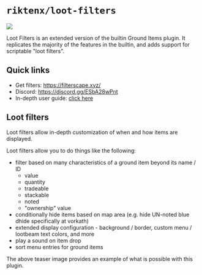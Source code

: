 # `riktenx/loot-filters`

![](https://github.com/riktenx/loot-filters/blob/main/readme-images/header_new.png)

Loot Filters is an extended version of the builtin Ground Items plugin. It replicates the majority of the features in
the builtin, and adds support for scriptable "loot filters".

## Quick links
* Get filters: https://filterscape.xyz/
* Discord: https://discord.gg/ESbA28wPnt
* In-depth user guide: [click here](https://github.com/riktenx/loot-filters/blob/userguide/README.md)

## Loot filters

Loot filters allow in-depth customization of when and how items are displayed.

Loot filters allow you to do things like the following:
* filter based on many characteristics of a ground item beyond its name / ID
  * value
  * quantity
  * tradeable
  * stackable
  * noted
  * "ownership" value
* conditionally hide items based on map area (e.g. hide UN-noted blue dhide specifically at vorkath)
* extended display configuration - background / border, custom menu / lootbeam text colors, and more
* play a sound on item drop
* sort menu entries for ground items

The above teaser image provides an example of what is possible with this plugin.

